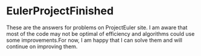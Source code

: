# EulerProjectFinished
These are the answers for problems on ProjectEuler site. I am aware that most of the code may not be optimal of efficiency and
algorithms could use some improvements.For now, I am happy that I can solve them and will continue on improving them.



